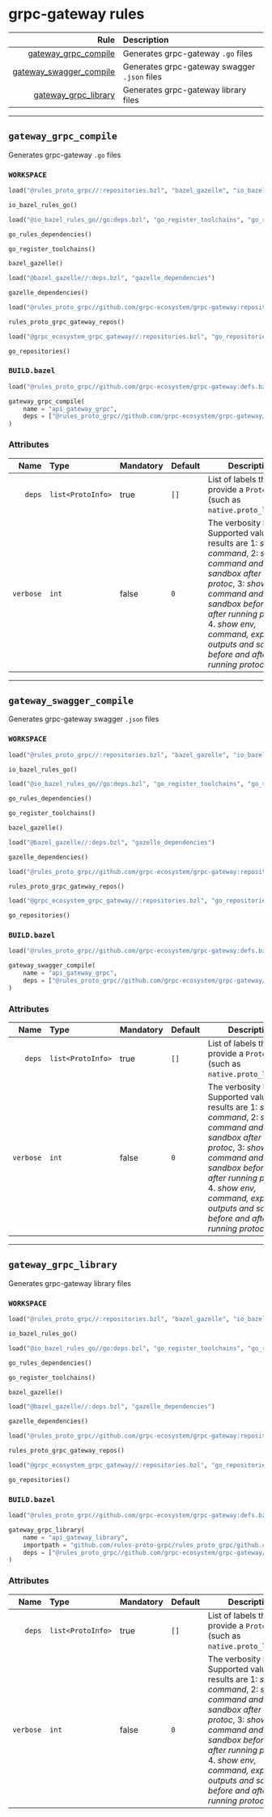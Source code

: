 # grpc-gateway rules

| Rule | Description |
| ---: | :--- |
| [gateway_grpc_compile](#gateway_grpc_compile) | Generates grpc-gateway `.go` files |
| [gateway_swagger_compile](#gateway_swagger_compile) | Generates grpc-gateway swagger `.json` files |
| [gateway_grpc_library](#gateway_grpc_library) | Generates grpc-gateway library files |

---

## `gateway_grpc_compile`

Generates grpc-gateway `.go` files

### `WORKSPACE`

```python
load("@rules_proto_grpc//:repositories.bzl", "bazel_gazelle", "io_bazel_rules_go")

io_bazel_rules_go()

load("@io_bazel_rules_go//go:deps.bzl", "go_register_toolchains", "go_rules_dependencies")

go_rules_dependencies()

go_register_toolchains()

bazel_gazelle()

load("@bazel_gazelle//:deps.bzl", "gazelle_dependencies")

gazelle_dependencies()

load("@rules_proto_grpc//github.com/grpc-ecosystem/grpc-gateway:repositories.bzl", rules_proto_grpc_gateway_repos="gateway_repos")

rules_proto_grpc_gateway_repos()

load("@grpc_ecosystem_grpc_gateway//:repositories.bzl", "go_repositories")

go_repositories()
```

### `BUILD.bazel`

```python
load("@rules_proto_grpc//github.com/grpc-ecosystem/grpc-gateway:defs.bzl", "gateway_grpc_compile")

gateway_grpc_compile(
    name = "api_gateway_grpc",
    deps = ["@rules_proto_grpc//github.com/grpc-ecosystem/grpc-gateway/example/api:api_proto"],
)
```

### Attributes

| Name | Type | Mandatory | Default | Description |
| ---: | :--- | --------- | ------- | ----------- |
| `deps` | `list<ProtoInfo>` | true | `[]`    | List of labels that provide a `ProtoInfo` (such as `native.proto_library`)          |
| `verbose` | `int` | false | `0`    | The verbosity level. Supported values and results are 1: *show command*, 2: *show command and sandbox after running protoc*, 3: *show command and sandbox before and after running protoc*, 4. *show env, command, expected outputs and sandbox before and after running protoc*          |

---

## `gateway_swagger_compile`

Generates grpc-gateway swagger `.json` files

### `WORKSPACE`

```python
load("@rules_proto_grpc//:repositories.bzl", "bazel_gazelle", "io_bazel_rules_go")

io_bazel_rules_go()

load("@io_bazel_rules_go//go:deps.bzl", "go_register_toolchains", "go_rules_dependencies")

go_rules_dependencies()

go_register_toolchains()

bazel_gazelle()

load("@bazel_gazelle//:deps.bzl", "gazelle_dependencies")

gazelle_dependencies()

load("@rules_proto_grpc//github.com/grpc-ecosystem/grpc-gateway:repositories.bzl", rules_proto_grpc_gateway_repos="gateway_repos")

rules_proto_grpc_gateway_repos()

load("@grpc_ecosystem_grpc_gateway//:repositories.bzl", "go_repositories")

go_repositories()
```

### `BUILD.bazel`

```python
load("@rules_proto_grpc//github.com/grpc-ecosystem/grpc-gateway:defs.bzl", "gateway_swagger_compile")

gateway_swagger_compile(
    name = "api_gateway_grpc",
    deps = ["@rules_proto_grpc//github.com/grpc-ecosystem/grpc-gateway/example/api:api_proto"],
)
```

### Attributes

| Name | Type | Mandatory | Default | Description |
| ---: | :--- | --------- | ------- | ----------- |
| `deps` | `list<ProtoInfo>` | true | `[]`    | List of labels that provide a `ProtoInfo` (such as `native.proto_library`)          |
| `verbose` | `int` | false | `0`    | The verbosity level. Supported values and results are 1: *show command*, 2: *show command and sandbox after running protoc*, 3: *show command and sandbox before and after running protoc*, 4. *show env, command, expected outputs and sandbox before and after running protoc*          |

---

## `gateway_grpc_library`

Generates grpc-gateway library files

### `WORKSPACE`

```python
load("@rules_proto_grpc//:repositories.bzl", "bazel_gazelle", "io_bazel_rules_go")

io_bazel_rules_go()

load("@io_bazel_rules_go//go:deps.bzl", "go_register_toolchains", "go_rules_dependencies")

go_rules_dependencies()

go_register_toolchains()

bazel_gazelle()

load("@bazel_gazelle//:deps.bzl", "gazelle_dependencies")

gazelle_dependencies()

load("@rules_proto_grpc//github.com/grpc-ecosystem/grpc-gateway:repositories.bzl", rules_proto_grpc_gateway_repos="gateway_repos")

rules_proto_grpc_gateway_repos()

load("@grpc_ecosystem_grpc_gateway//:repositories.bzl", "go_repositories")

go_repositories()
```

### `BUILD.bazel`

```python
load("@rules_proto_grpc//github.com/grpc-ecosystem/grpc-gateway:defs.bzl", "gateway_grpc_library")

gateway_grpc_library(
    name = "api_gateway_library",
    importpath = "github.com/rules-proto-grpc/rules_proto_grpc/github.com/grpc-ecosystem/grpc-gateway/examples/api",
    deps = ["@rules_proto_grpc//github.com/grpc-ecosystem/grpc-gateway/example/api:api_proto"],
)
```

### Attributes

| Name | Type | Mandatory | Default | Description |
| ---: | :--- | --------- | ------- | ----------- |
| `deps` | `list<ProtoInfo>` | true | `[]`    | List of labels that provide a `ProtoInfo` (such as `native.proto_library`)          |
| `verbose` | `int` | false | `0`    | The verbosity level. Supported values and results are 1: *show command*, 2: *show command and sandbox after running protoc*, 3: *show command and sandbox before and after running protoc*, 4. *show env, command, expected outputs and sandbox before and after running protoc*          |
